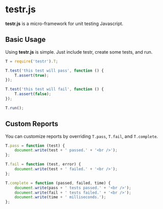 # testr.js

**testr.js** is a micro-framework for unit testing Javascript.

## Basic Usage

Using **testr.js** is simple. Just include testr, create some tests, and run.

```javascript
T = require('testr').T;

T.test('this test will pass', function () {
    T.assert(true);
});

T.test('this test will fail', function () {
    T.assert(false);
});

T.run();
```

## Custom Reports

You can customize reports by overriding `T.pass`, `T.fail`, and `T.complete`.

```javascript
T.pass = function (test) {
    document.write(test + ' passed.' + '<br />');
};

T.fail = function (test, error) {
    document.write(test + ' failed.' + '<br />');
};

T.complete = function (passed, failed, time) {
    document.write(pass + ' tests passed.' + '<br />');
    document.write(fail + ' tests failed.' + '<br />');
    document.write(time + ' milliseconds.');
};
```
